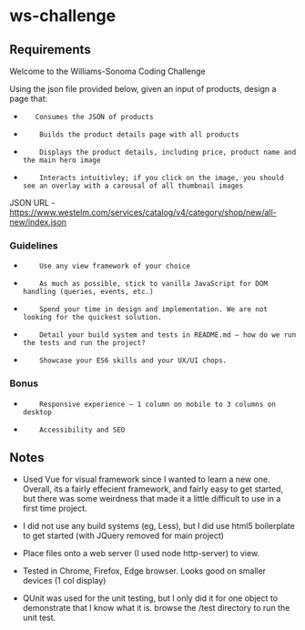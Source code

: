 # ws-challenge

## Requirements
Welcome to the Williams-Sonoma Coding Challenge

Using the json file provided below, given an input of products, design a page that:

-        Consumes the JSON of products

-         Builds the product details page with all products

-         Displays the product details, including price, product name and the main hero image

-         Interacts intuitivley; if you click on the image, you should see an overlay with a carousal of all thumbnail images

 JSON URL - https://www.westelm.com/services/catalog/v4/category/shop/new/all-new/index.json

 

### Guidelines

-         Use any view framework of your choice

-         As much as possible, stick to vanilla JavaScript for DOM handling (queries, events, etc.)

-         Spend your time in design and implementation. We are not looking for the quickest solution.

-         Detail your build system and tests in README.md – how do we run the tests and run the project?

-         Showcase your ES6 skills and your UX/UI chops. 

### Bonus

-         Responsive experience – 1 column on mobile to 3 columns on desktop

-         Accessibility and SEO 


## Notes
- Used Vue for visual framework since I wanted to learn a new one.  Overall, its a fairly effecient framework, and fairly easy to get started, but there was some weirdness that made it a little difficult to use in a first time project.

- I did not use any build systems (eg, Less), but I did use html5 boilerplate to get started (with JQuery removed for main project)

- Place files onto a web server (I used node http-server) to view.

- Tested in Chrome, Firefox, Edge browser.  Looks good on smaller devices (1 col display)

- QUnit was used for the unit testing, but I only did it for one object to demonstrate that I know what it is.  browse the /test directory to run the unit test.
